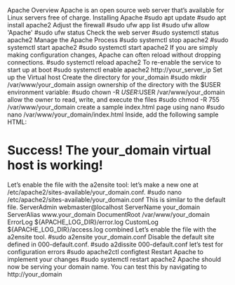 Apache Overview
Apache is an open source web server that’s available for Linux servers free of charge.
Installing Apache
#sudo apt update
#sudo apt install apache2
Adjust the firewall
#sudo ufw app list
#sudo ufw allow 'Apache'
#sudo ufw status
Check the web server
#sudo systemctl status apache2
Manage the Apache Process
#sudo systemctl stop apache2
#sudo systemctl start apache2
#sudo systemctl start apache2
If you are simply making configuration changes, Apache can often reload without dropping connections.
#sudo systemctl reload apache2
To re-enable the service to start up at boot
#sudo systemctl enable apache2
http://your_server_ip
Set up the Virtual host
Create the directory for your_domain
#sudo mkdir /var/www/your_domain
 assign ownership of the directory with the $USER environment variable:
#sudo chown -R $USER:$USER /var/www/your_domain
allow the owner to read, write, and execute the files
#sudo chmod -R 755 /var/www/your_domain
 create a sample index.html page using nano
#sudo nano /var/www/your_domain/index.html
Inside, add the following sample HTML:
<html>
    <head>
        <title>Welcome to Your_domain!</title>
    </head>
    <body>
        <h1>Success!  The your_domain virtual host is working!</h1>Let’s enable the file with the a2ensite tool:
    </body>
</html>
 let’s make a new one at /etc/apache2/sites-available/your_domain.conf.
#sudo nano /etc/apache2/sites-available/your_domain.conf
This is similar to the default file.
<VirtualHost *:80>
    ServerAdmin webmaster@localhost
    ServerName your_domain
    ServerAlias www.your_domain
    DocumentRoot /var/www/your_domain
    ErrorLog ${APACHE_LOG_DIR}/error.log
    CustomLog ${APACHE_LOG_DIR}/access.log combined
</VirtualHost>
Let’s enable the file with the a2ensite tool.
#sudo a2ensite your_domain.conf
Disable the default site defined in 000-default.conf.
#sudo a2dissite 000-default.conf
let’s test for configuration errors
#sudo apache2ctl configtest
Restart Apache to implement your changes
#sudo systemctl restart apache2
Apache should now be serving your domain name. You can test this by navigating to http://your_domain


